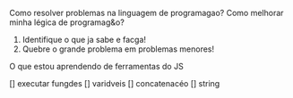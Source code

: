 Como resolver problemas na linguagem de programagao?
Como melhorar minha légica de programag&o?

1. Identifique o que ja sabe e facga!
2. Quebre o grande problema em problemas menores!

O que estou aprendendo de ferramentas do JS

[] executar fungdes
[] varidveis 
[] concatenacéo
[] string
